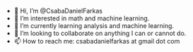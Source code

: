 - 👋 Hi, I’m @CsabaDanielFarkas
- 👀 I’m interested in math and machine learning.
- 🌱 I’m currently learning analysis and machine learning.
- 💞️ I’m looking to collaborate on anything I can or cannot do.
- 📫 How to reach me: csabadanielfarkas at gmail dot com

<!---
CsabaDanielFarkas/CsabaDanielFarkas is a ✨ special ✨ repository because its `README.md` (this file) appears on your GitHub profile.
You can click the Preview link to take a look at your changes.
--->
